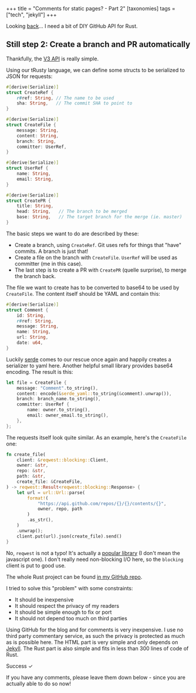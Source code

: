 +++
title =  "Comments for static pages? - Part 2"
[taxonomies]
tags = ["tech", "jekyll"]
+++

Looking [back](@/comments-on-jekyll/index.md)... I need a bit of DIY GitHub API for Rust.

## Still step 2: Create a branch and PR automatically


Thankfully, the [V3 API](https://developer.github.com/v3/) is really simple.

Using our tRusty language, we can define some structs to be serialized to JSON for requests:
```rust
#[derive(Serialize)]
struct CreateRef {
    r#ref: String, // The name to be used
    sha: String,   // The commit SHA to point to
}

#[derive(Serialize)]
struct CreateFile {
    message: String,
    content: String,
    branch: String,
    committer: UserRef,
}

#[derive(Serialize)]
struct UserRef {
    name: String,
    email: String,
}

#[derive(Serialize)]
struct CreatePR {
    title: String,
    head: String,   // The branch to be merged
    base: String,   // The target branch for the merge (ie. master)
}
```

The basic steps we want to do are described by these:
* Create a branch, using `CreateRef`. Git uses refs for things that "have" commits. A branch is just that!
* Create a file on the branch with `CreateFile`. `UserRef` will be used as committer (me in this case).
* The last step is to create a PR with `CreatePR`  (quelle surprise), to merge the branch back.

The file we want to create has to be converted to base64 to be used by `CreateFile`. The content itself should be YAML and contain this:
```rust
#[derive(Serialize)]
struct Comment {
    id: String,
    r#ref: String,
    message: String,
    name: String,
    url: String,
    date: u64,
}
```

Luckily [serde](https://serde.rs/) comes to our rescue once again and happily creates a serializer to yaml here.
Another helpful small library provides base64 encoding. The result is this:
```rust
let file = CreateFile {
    message: "Comment".to_string(),
    content: encode(&serde_yaml::to_string(&comment).unwrap()),
    branch: branch_name.to_string(),
    committer: UserRef {
        name: owner.to_string(),
        email: owner_email.to_string(),
    },
};
```

The requests itself look quite similar. As an example, here's the `CreateFile` one:
```rust
fn create_file(
    client: &reqwest::blocking::Client,
    owner: &str,
    repo: &str,
    path: &str,
    create_file: &CreateFile,
) -> reqwest::Result<reqwest::blocking::Response> {
    let url = url::Url::parse(
        format!(
            "https://api.github.com/repos/{}/{}/contents/{}",
            owner, repo, path
        )
        .as_str(),
    )
    .unwrap();
    client.put(url).json(create_file).send()
}
```

No, `reqwest` is not a typo! It's actually a [popular library](https://github.com/seanmonstar/reqwest) (I don't mean the javascript one).
I don't really need non-blocking I/O here, so the `blocking` client is put to good use.

The whole Rust project can be found [in my GitHub repo](https://github.com/Bytekeeper/github_comment_rs).

I tried to solve this "problem" with some constraints: 
* It should be inexpensive
* It should respect the privacy of my readers
* It should be simple enough to fix or port
* It should not depend too much on third parties

Using GitHub for the blog and for comments is very inexpensive. I use no third party commentary service, as such the privacy is protected as much as is possible here.
The HTML part is very simple and only depends on [Jekyll](https://jekyllrb.com/). The Rust part is also simple and fits in less than 300 lines of code of Rust.

Success &#10003;

If you have any comments, please leave them down below - since you are actually able to do so now!
